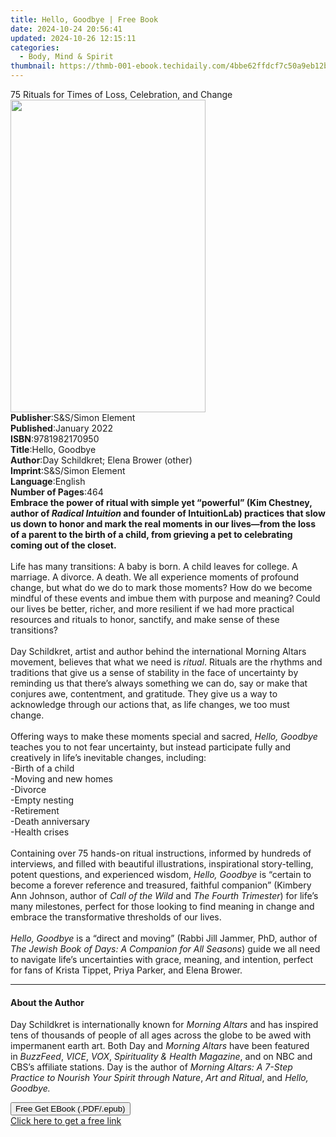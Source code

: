 ```yaml
---
title: Hello, Goodbye | Free Book
date: 2024-10-24 20:56:41
updated: 2024-10-26 12:15:11
categories:
  - Body, Mind & Spirit
thumbnail: https://thmb-001-ebook.techidaily.com/4bbe62ffdcf7c50a9eb12bb43056ad21c14e107cde7ec3a50c5d534ce693cbaf.jpg
---
```

<main id="book-container">
  <div class="flex flex-col">
    <div class="book-brief flex-1 py-6 px-4 sm:p-6 md:py-10 md:px-8">
      <!-- brief-->
      <div class="book-brief-main">
        75 Rituals for Times of Loss, Celebration, and Change
      </div>
    </div>
    <div
      class="book-meta-info flex-1 grid gap-4 col-start-1 col-end-3 row-start-1 sm:mb-6 sm:grid-cols-4 lg:gap-6 lg:col-start-2 lg:row-end-6 lg:row-span-6 lg:mb-0"
    >
      <div
        class="book-meta-info-left place-content-center mt-4 p-4 text-sm leading-6 col-start-2 col-span-2 dark:text-slate-400"
      >
        <img
          class="w-full h-500 object-cover rounded-lg sm:h-255 sm:col-span-2 lg:col-span-full"
          src="https://img-001-ebook.techidaily.com/de76b466fd4e5358c5573f48e3c754581fb57a617cb28db9274e08910a4a0067.jpg"
          alt=""
          width="312"
          height="500"
        />
      </div>
      <div
        class="book-meta-info-right mt-2 col-start-1 row-start-2 col-span-3 self-center"
      >
        <!-- meta data  -->
        <div class="flex flex-col px-4 md:px-8">
          <div class="flex-1">
            <strong>Publisher</strong>:<span class="px-2"
              >S&amp;S/Simon Element</span
            >
          </div>
          <div class="flex-1">
            <strong>Published</strong>:<span class="px-2">January 2022</span>
          </div>
          <div class="flex-1">
            <strong>ISBN</strong>:<span class="px-2">9781982170950</span>
          </div>
          <div class="flex-1">
            <strong>Title</strong>:<span class="px-2">Hello, Goodbye</span>
          </div>
          <div class="flex-1">
            <strong>Author</strong>:<span class="px-2"
              >Day Schildkret; Elena Brower (other)</span
            >
          </div>
          <div class="flex-1">
            <strong>Imprint</strong>:<span class="px-2"
              >S&amp;S/Simon Element</span
            >
          </div>
          <div class="flex-1">
            <strong>Language</strong>:<span class="px-2">English</span>
          </div>
          <div class="flex-1">
            <strong>Number of Pages</strong>:<span class="px-2">464</span>
          </div>
        </div>
      </div>
    </div>
    <div class="book-description flex-1 py-6 px-4 sm:p-6 md:py-10 md:px-8">
      <div class="book-description-main">
        <div accordion-content="" id="description">
          <b
            >Embrace the power of ritual with simple yet “powerful” (Kim
            Chestney, author of <i>Radical Intuition</i> and founder of
            IntuitionLab) practices that slow us down to honor and mark the real
            moments in our lives—from the loss of a parent to the birth of a
            child, from grieving a pet to celebrating coming out of the
            closet.</b
          ><br /><br />Life has many transitions: A baby is born. A child leaves
          for college. A marriage. A divorce. A death. We all experience moments
          of profound change, but what do we do to mark those moments? How do we
          become mindful of these events and imbue them with purpose and
          meaning? Could our lives be better, richer, and more resilient if we
          had more practical resources and rituals to honor, sanctify, and make
          sense of these transitions?<br />
          <br />
          Day Schildkret, artist and author behind the international Morning
          Altars movement, believes that what we need is <i>ritual</i>. Rituals
          are the rhythms and traditions that give us a sense of stability in
          the face of uncertainty by reminding us that there’s always something
          we can do, say or make that conjures awe, contentment, and gratitude.
          They give us a way to acknowledge through our actions that, as life
          changes, we too must change.<br />
          <br />
          Offering ways to make these moments special and sacred,
          <i>Hello, Goodbye</i> teaches you to not fear uncertainty, but instead
          participate fully and creatively in life’s inevitable changes,
          including:<br />
          -Birth of a child<br />
          -Moving and new homes<br />
          -Divorce<br />
          -Empty nesting<br />
          -Retirement<br />
          -Death anniversary<br />
          -Health crises<br />
          <br />
          Containing over 75 hands-on ritual instructions, informed by hundreds
          of interviews, and filled with beautiful illustrations, inspirational
          story-telling, potent questions, and experienced wisdom,
          <i>Hello, Goodbye</i> is “certain to become a forever reference and
          treasured, faithful companion” (Kimbery Ann Johnson, author of
          <i>Call of the Wild </i>and <i>The Fourth Trimester</i>) for life’s
          many milestones, perfect for those looking to find meaning in change
          and embrace the transformative thresholds of our lives.<br />
          <br />
          <i>Hello, Goodbye</i> is a “direct and moving” (Rabbi Jill Jammer,
          PhD, author of
          <i>The Jewish Book of Days: A Companion for All Seasons</i>) guide we
          all need to navigate life’s uncertainties with grace, meaning, and
          intention, perfect for fans of Krista Tippet, Priya Parker, and Elena
          Brower.
        </div>
        <div class="accordion-fader"></div>
      </div>
    </div>
    <div class="book-excerpts flex-1 py-6 px-4 sm:p-6 md:py-10 md:px-8">
      <!-- excerpts-->
      <div class="book-excerpts-main">
        <hr />
        <h4 class="placeholder placeholder-heading">
          <span>About the Author</span>
        </h4>
        <p>
          Day Schildkret is internationally known for&nbsp;<i>Morning Altars</i
          >&nbsp;and has inspired tens of thousands of people of all ages across
          the globe to be awed with impermanent earth art. Both Day and&nbsp;<i
            >Morning Altars&nbsp;</i
          >have been featured
          in&nbsp;<i>BuzzFeed</i>,&nbsp;<i>VICE</i>,&nbsp;<i>VOX</i>,<i
            >&nbsp;Spirituality &amp; Health Magazine</i
          >, and on NBC and CBS’s affiliate stations. Day is the author
          of&nbsp;<i
            >Morning Altars: A 7-Step Practice to Nourish Your Spirit through
            Nature</i
          >,<i>&nbsp;Art and Ritual</i>, and&nbsp;<i>Hello, Goodbye.</i>
        </p>
      </div>
    </div>
    <div
      class="book-about-author flex-1 py-6 px-4 sm:p-6 md:py-10 md:px-8"
    ></div>
    <div class="book-free-get flex-1 py-6 px-4 sm:p-6 md:py-10 md:px-8">
      <button
        id="btn-free-get"
        class="bg-blue-500 hover:bg-blue-700 text-white font-bold py-2 px-4 rounded"
      >
        Free Get EBook (.PDF/.epub)
      </button>
      <div id="countdown-display" class="px-2 text-lg mt-2"></div>
      <a
        id="free-link"
        class="hidden bg-blue-500 hover:bg-blue-700 text-white font-bold py-2 px-4 rounded"
        href="https://www.ebooks.com/en-us/book/210218074/hello-goodbye/day-schildkret/"
        target="_blank"
        >Click here to get a free link</a
      >
    </div>
    <script>
      let countdownTime = 0;
      let countdownInterval = null;
      document
        .getElementById('btn-free-get')
        .addEventListener('click', startCountdown);
      function startCountdown() {
        countdownTime = new Date().getTime() + 60000 * 3;
        countdownInterval = setInterval(updateCountdown, 1000);
        document.getElementById('btn-free-get').disabled = true;
        document
          .getElementById('btn-free-get')
          .classList.add('bg-gray-500', 'cursor-not-allowed');
      }
      function updateCountdown() {
        let currentTime = new Date().getTime();
        let timeLeft = countdownTime - currentTime;
        let secondsLeft = Math.floor(timeLeft / 1000);
        document.getElementById('countdown-display').innerHTML =
          `Remaining time: ${secondsLeft} seconds.`;
        if (secondsLeft <= 0) {
          clearInterval(countdownInterval);
          document.getElementById('btn-free-get').classList.add('hidden');
          document.getElementById('free-link').classList.remove('hidden');
          document.getElementById('countdown-display').innerHTML = '';
        }
      }
    </script>
  </div>
</main>
